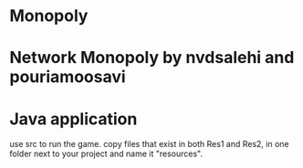 # Monopoly
# Network Monopoly by nvdsalehi and pouriamoosavi 
# Java application
use src to run the game.
copy files that exist in both Res1 and Res2, in one folder next to your project and name it "resources".
